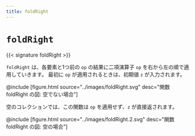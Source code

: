 ```yaml
---
title: foldRight
---
```


# `foldRight`

{{< signature foldRight >}}

`foldRight` は、各要素と1つ前の `op` の結果に二項演算子 `op` を右から左の順で適用していきます。
最初に `op` が適用されるときは、初期値 `z` が入力されます。

@include [figure.html source="../images/foldRight.svg" desc="関数 foldRight の図: 空でない場合"]

空のコレクションでは、この関数は `op` を適用せず、`z` が直接返されます。

@include [figure.html source="../images/foldRight.2.svg" desc="関数 foldRight の図: 空の場合"]

